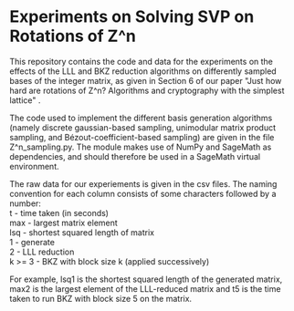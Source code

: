 # Experiments on Solving SVP on Rotations of Z^n

This repository contains the code and data for the experiments on the effects of the LLL and BKZ reduction algorithms on differently sampled bases of the integer matrix, as given in Section 6 of our paper "Just how hard are rotations of Z^n? Algorithms and cryptography with the simplest lattice" <insert link to paper>. 

The code used to implement the different basis generation algorithms (namely discrete gaussian-based sampling, unimodular matrix product sampling, and Bézout-coefficient-based sampling) are given in the file Z^n_sampling.py. The module makes use of NumPy and SageMath as dependencies, and should therefore be used in a SageMath virtual environment. 

The raw data for our experiements is given in the csv files. The naming convention for each column consists of some characters followed by a number: </br>
t - time taken (in seconds) </br>
max - largest matrix element </br>
lsq - shortest squared length of matrix </br>
1 - generate </br>
2 - LLL reduction </br>
k >= 3 - BKZ with block size k (applied successively)

For example, lsq1 is the shortest squared length of the generated matrix, max2 is the largest element of the LLL-reduced matrix and t5 is the time taken to run BKZ with block size 5 on the matrix.
